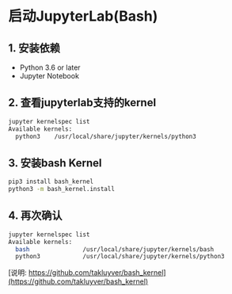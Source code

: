 # 启动JupyterLab(Bash)

## 1. 安装依赖

- Python 3.6 or later
- Jupyter Notebook

## 2. 查看jupyterlab支持的kernel

```bash
jupyter kernelspec list
Available kernels:
  python3    /usr/local/share/jupyter/kernels/python3
```

## 3. 安装bash Kernel

```bash
pip3 install bash_kernel
python3 -m bash_kernel.install
```

## 4. 再次确认

```bash
jupyter kernelspec list
Available kernels:
  bash               /usr/local/share/jupyter/kernels/bash
  python3            /usr/local/share/jupyter/kernels/python3
```

[说明: https://github.com/takluyver/bash_kernel](https://github.com/takluyver/bash_kernel)
